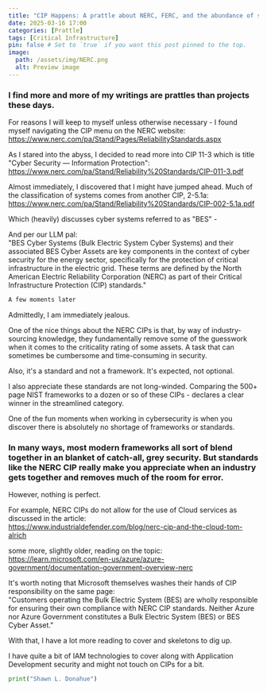 ```yaml
---
title: "CIP Happens: A prattle about NERC, FERC, and the abundance of standards."
date: 2025-03-16 17:00
categories: [Prattle]
tags: [Critical Infrastructure]
pin: false # Set to `true` if you want this post pinned to the top.
image:
  path: /assets/img/NERC.png
  alt: Preview image
---
```


### I find more and more of my writings are prattles than projects these days.

For reasons I will keep to myself unless otherwise necessary - I found myself navigating the CIP menu on the NERC website:
https://www.nerc.com/pa/Stand/Pages/ReliabilityStandards.aspx

As I stared into the abyss, I decided to read more into CIP 11-3 which is title	"Cyber Security — Information Protection": <br>
https://www.nerc.com/pa/Stand/Reliability%20Standards/CIP-011-3.pdf

Almost immediately, I discovered that I might have jumped ahead. Much of the classification of systems comes from another CIP, 2-5.1a:<br>
https://www.nerc.com/pa/Stand/Reliability%20Standards/CIP-002-5.1a.pdf

Which (heavily) discusses cyber systems referred to as "BES" -

And per our LLM pal:<br>
"BES Cyber Systems (Bulk Electric System Cyber Systems) and their associated BES Cyber Assets are key components in the context of cyber security for the energy sector, specifically for the protection of critical infrastructure in the electric grid. These terms are defined by the North American Electric Reliability Corporation (NERC) as part of their Critical Infrastructure Protection (CIP) standards."

```bash
A few moments later
```

Admittedly, I am immediately jealous. 

One of the nice things about the NERC CIPs is that, by way of industry-sourcing knowledge, they fundamentally remove some of the guesswork when it comes to the criticality rating of some assets. A task that can sometimes be cumbersome and time-consuming in security.

Also, it's a standard and not a framework. 
It's expected, not optional. 

I also appreciate these standards are not long-winded. Comparing the 500+ page NIST frameworks to a dozen or so of these CIPs - declares a clear winner in the streamlined category.

One of the fun moments when working in cybersecurity is when you discover there is absolutely no shortage of frameworks or standards. 

### In many ways, most modern frameworks all sort of blend together in an blanket of catch-all, grey security. But standards like the NERC CIP really make you appreciate when an industry gets together and removes much of the room for error.

However, nothing is perfect. 

For example, NERC CIPs do not allow for the use of Cloud services as discussed in the article:<br> 
https://www.industrialdefender.com/blog/nerc-cip-and-the-cloud-tom-alrich

some more, slightly older, reading on the topic:
https://learn.microsoft.com/en-us/azure/azure-government/documentation-government-overview-nerc

It's worth noting that Microsoft themselves washes their hands of CIP responsibility on the same page:
<br>"Customers operating the Bulk Electric System (BES) are wholly responsible for ensuring their own compliance with NERC CIP standards. Neither Azure nor Azure Government constitutes a Bulk Electric System (BES) or BES Cyber Asset."

With that, I have a lot more reading to cover and skeletons to dig up. 

I have quite a bit of IAM technologies to cover along with Application Development security and might not touch on CIPs for a bit. 

```python
print("Shawn L. Donahue")
```
